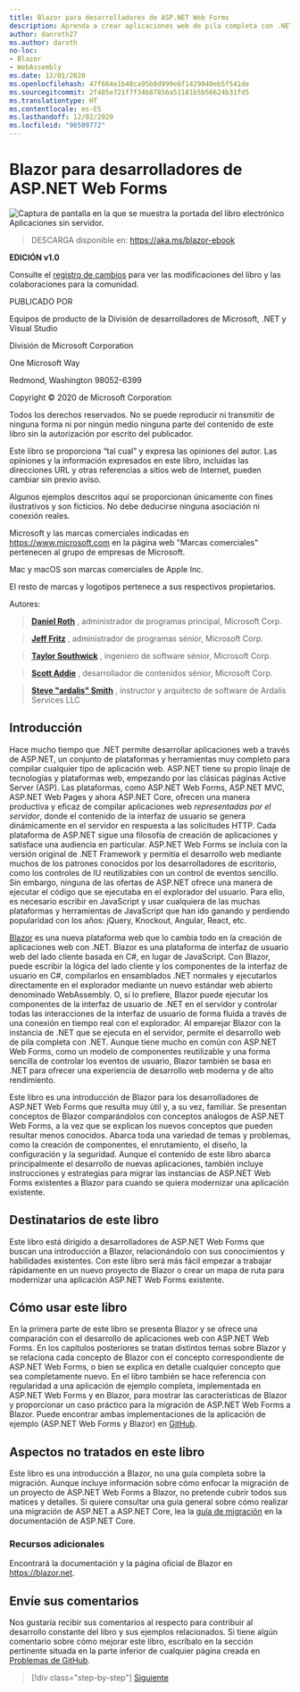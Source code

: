 ```yaml
---
title: Blazor para desarrolladores de ASP.NET Web Forms
description: Aprenda a crear aplicaciones web de pila completa con .NET mediante Blazor y .NET Core de una manera sencilla y familiar.
author: danroth27
ms.author: daroth
no-loc:
- Blazor
- WebAssembly
ms.date: 12/01/2020
ms.openlocfilehash: 47f684e1b48ca95b8d999e6f1429840eb5f541de
ms.sourcegitcommit: 2f485e721f7f34b87856a51181b5b56624b31fd5
ms.translationtype: HT
ms.contentlocale: es-ES
ms.lasthandoff: 12/02/2020
ms.locfileid: "96509772"
---
```

# <a name="no-locblazor-for-aspnet-web-forms-developers"></a>Blazor para desarrolladores de ASP.NET Web Forms

![Captura de pantalla en la que se muestra la portada del libro electrónico Aplicaciones sin servidor.](./media/index/blazor-for-aspnet-web-forms-developers.png)

> DESCARGA disponible en: <https://aka.ms/blazor-ebook>

**EDICIÓN v1.0**

Consulte el [registro de cambios](https://aka.ms/blazor-ebook-changelog) para ver las modificaciones del libro y las colaboraciones para la comunidad.

PUBLICADO POR

Equipos de producto de la División de desarrolladores de Microsoft, .NET y Visual Studio

División de Microsoft Corporation

One Microsoft Way

Redmond, Washington 98052-6399

Copyright © 2020 de Microsoft Corporation

Todos los derechos reservados. No se puede reproducir ni transmitir de ninguna forma ni por ningún medio ninguna parte del contenido de este libro sin la autorización por escrito del publicador.

Este libro se proporciona “tal cual” y expresa las opiniones del autor. Las opiniones y la información expresados en este libro, incluidas las direcciones URL y otras referencias a sitios web de Internet, pueden cambiar sin previo aviso.

Algunos ejemplos descritos aquí se proporcionan únicamente con fines ilustrativos y son ficticios. No debe deducirse ninguna asociación ni conexión reales.

Microsoft y las marcas comerciales indicadas en <https://www.microsoft.com> en la página web "Marcas comerciales" pertenecen al grupo de empresas de Microsoft.

Mac y macOS son marcas comerciales de Apple Inc.

El resto de marcas y logotipos pertenece a sus respectivos propietarios.

Autores:

> **[Daniel Roth](https://github.com/danroth27)** , administrador de programas principal, Microsoft Corp.

> **[Jeff Fritz](https://github.com/csharpfritz)** , administrador de programas sénior, Microsoft Corp.

> **[Taylor Southwick](https://github.com/twsouthwick)** , ingeniero de software sénior, Microsoft Corp.

> **[Scott Addie](https://github.com/scottaddie)** , desarrollador de contenidos sénior, Microsoft Corp.

> **[Steve "ardalis" Smith](https://ardalis.com)** , instructor y arquitecto de software de Ardalis Services LLC

## <a name="introduction"></a>Introducción

Hace mucho tiempo que .NET permite desarrollar aplicaciones web a través de ASP.NET, un conjunto de plataformas y herramientas muy completo para compilar cualquier tipo de aplicación web. ASP.NET tiene su propio linaje de tecnologías y plataformas web, empezando por las clásicas páginas Active Server (ASP). Las plataformas, como ASP.NET Web Forms, ASP.NET MVC, ASP.NET Web Pages y ahora ASP.NET Core, ofrecen una manera productiva y eficaz de compilar aplicaciones web *representadas por el servidor*, donde el contenido de la interfaz de usuario se genera dinámicamente en el servidor en respuesta a las solicitudes HTTP. Cada plataforma de ASP.NET sigue una filosofía de creación de aplicaciones y satisface una audiencia en particular. ASP.NET Web Forms se incluía con la versión original de .NET Framework y permitía el desarrollo web mediante muchos de los patrones conocidos por los desarrolladores de escritorio, como los controles de IU reutilizables con un control de eventos sencillo. Sin embargo, ninguna de las ofertas de ASP.NET ofrece una manera de ejecutar el código que se ejecutaba en el explorador del usuario. Para ello, es necesario escribir en JavaScript y usar cualquiera de las muchas plataformas y herramientas de JavaScript que han ido ganando y perdiendo popularidad con los años: jQuery, Knockout, Angular, React, etc.

[Blazor](https://blazor.net) es una nueva plataforma web que lo cambia todo en la creación de aplicaciones web con .NET. Blazor es una plataforma de interfaz de usuario web del lado cliente basada en C#, en lugar de JavaScript. Con Blazor, puede escribir la lógica del lado cliente y los componentes de la interfaz de usuario en C#, compilarlos en ensamblados .NET normales y ejecutarlos directamente en el explorador mediante un nuevo estándar web abierto denominado WebAssembly. O, si lo prefiere, Blazor puede ejecutar los componentes de la interfaz de usuario de .NET en el servidor y controlar todas las interacciones de la interfaz de usuario de forma fluida a través de una conexión en tiempo real con el explorador. Al emparejar Blazor con la instancia de .NET que se ejecuta en el servidor, permite el desarrollo web de pila completa con .NET. Aunque tiene mucho en común con ASP.NET Web Forms, como un modelo de componentes reutilizable y una forma sencilla de controlar los eventos de usuario, Blazor también se basa en .NET para ofrecer una experiencia de desarrollo web moderna y de alto rendimiento.

Este libro es una introducción de Blazor para los desarrolladores de ASP.NET Web Forms que resulta muy útil y, a su vez, familiar. Se presentan conceptos de Blazor comparándolos con conceptos análogos de ASP.NET Web Forms, a la vez que se explican los nuevos conceptos que pueden resultar menos conocidos. Abarca toda una variedad de temas y problemas, como la creación de componentes, el enrutamiento, el diseño, la configuración y la seguridad. Aunque el contenido de este libro abarca principalmente el desarrollo de nuevas aplicaciones, también incluye instrucciones y estrategias para migrar las instancias de ASP.NET Web Forms existentes a Blazor para cuando se quiera modernizar una aplicación existente.

## <a name="who-should-use-the-book"></a>Destinatarios de este libro

Este libro está dirigido a desarrolladores de ASP.NET Web Forms que buscan una introducción a Blazor, relacionándolo con sus conocimientos y habilidades existentes. Con este libro será más fácil empezar a trabajar rápidamente en un nuevo proyecto de Blazor o crear un mapa de ruta para modernizar una aplicación ASP.NET Web Forms existente.

## <a name="how-to-use-the-book"></a>Cómo usar este libro

En la primera parte de este libro se presenta Blazor y se ofrece una comparación con el desarrollo de aplicaciones web con ASP.NET Web Forms. En los capítulos posteriores se tratan distintos temas sobre Blazor y se relaciona cada concepto de Blazor con el concepto correspondiente de ASP.NET Web Forms, o bien se explica en detalle cualquier concepto que sea completamente nuevo. En el libro también se hace referencia con regularidad a una aplicación de ejemplo completa, implementada en ASP.NET Web Forms y en Blazor, para mostrar las características de Blazor y proporcionar un caso práctico para la migración de ASP.NET Web Forms a Blazor. Puede encontrar ambas implementaciones de la aplicación de ejemplo (ASP.NET Web Forms y Blazor) en [GitHub](https://github.com/dotnet-architecture/eshoponblazor).

## <a name="what-this-book-doesnt-cover"></a>Aspectos no tratados en este libro

Este libro es una introducción a Blazor, no una guía completa sobre la migración. Aunque incluye información sobre cómo enfocar la migración de un proyecto de ASP.NET Web Forms a Blazor, no pretende cubrir todos sus matices y detalles. Si quiere consultar una guía general sobre cómo realizar una migración de ASP.NET a ASP.NET Core, lea la [guía de migración](/aspnet/core/migration/proper-to-2x/) en la documentación de ASP.NET Core.

### <a name="additional-resources"></a>Recursos adicionales

Encontrará la documentación y la página oficial de Blazor en <https://blazor.net>.

## <a name="send-your-feedback"></a>Envíe sus comentarios

Nos gustaría recibir sus comentarios al respecto para contribuir al desarrollo constante del libro y sus ejemplos relacionados. Si tiene algún comentario sobre cómo mejorar este libro, escríbalo en la sección pertinente situada en la parte inferior de cualquier página creada en [Problemas de GitHub](https://github.com/dotnet/docs/issues).

>[!div class="step-by-step"]
>[Siguiente](introduction.md)
